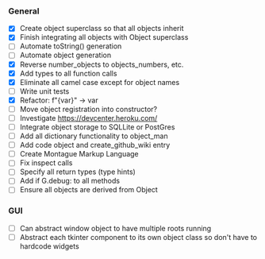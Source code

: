 ### General
- [x] Create object superclass so that all objects inherit
- [x] Finish integrating all objects with Object superclass
- [ ] Automate toString() generation
- [ ] Automate object generation
- [x] Reverse number_objects to objects_numbers, etc.
- [x] Add types to all function calls
- [x] Eliminate all camel case except for object names
- [ ] Write unit tests
- [x] Refactor: f"{var}" -> var
- [ ] Move object registration into constructor?
- [ ] Investigate https://devcenter.heroku.com/
- [ ] Integrate object storage to SQLLite or PostGres
- [ ] Add all dictionary functionality to object_man
- [ ] Add code object and create_github_wiki entry 
- [ ] Create Montague Markup Language
- [ ] Fix inspect calls
- [ ] Specify all return types (type hints)
- [ ] Add if G.debug: to all methods
- [ ] Ensure all objects are derived from Object

### GUI
- [ ] Can abstract window object to have multiple roots running
- [ ] Abstract each tkinter component to its own object class so don't have to hardcode widgets
